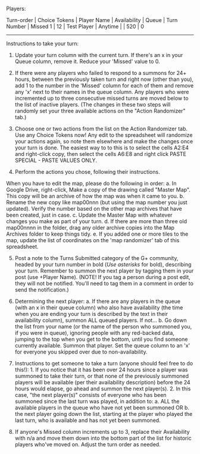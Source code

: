 Players:

Turn-order | Choice Tokens | Player Name | Availability | Queue | Turn Number | Missed
1 | 12 | Test Player | Anytime |  | 520 | 0

---------

Instructions to take your turn:

1. Update your turn column with the current turn. If there's an x in your Queue column, remove it. Reduce your 'Missed' value to 0.

2. If there were any players who failed to respond to a summons for 24+ hours, between the previously taken turn and right now (other than you), add 1 to the number in the 'Missed' column for each of them and remove any 'x' next to their names in the queue column. Any players who were incremented up to three consecutive missed turns are moved below to the list of inactive players. (The changes in these two steps will randomly set your three available actions on the "Action Randomizer" tab.)

3. Choose one or two actions from the list on the Action Randomizer tab. Use any Choice Tokens now! Any edit to the spreadsheet will randomize your actions again, so note them elsewhere and make the changes once your turn is done. The easiest way to to this is to select the cells A2:E4 and right-click copy, then select the cells A6:E8 and right click PASTE SPECIAL - PASTE VALUES ONLY.

4. Perform the actions you chose, following their instructions.

When you have to edit the map, please do the following in order:
        a. In Google Drive, right-click, Make a copy of the drawing called "Master Map". This copy will be an archive of how the map was when it came to you.
        b. Rename the new copy like map00nnn (but using the map number you just updated). Verify the number based on the other map archives that have been created, just in case.
        c. Update the Master Map with whatever changes you make as part of your turn.
        d. If there are more than three old map00nnnn in the folder, drag any older archive copies into the Map Archives folder to keep things tidy.
        e. If you added one or more tiles to the map, update the list of coordinates on the 'map randomizer' tab of this spreadsheet.

5. Post a note to the Turns Submitted category of the G+ community, headed by your turn number in bold (*Use asterisks* for bold), describing your turn. Remember to summon the next player by tagging them in your post (use +Player Name). (NOTE! If you tag a person during a post edit, they will not be notified. You'll need to tag them in a comment in order to send the notification.)

6. Determining the next player:
        a. If there are any players in the queue (with an x in their queue column) who also have availability (the time when you are ending your turn is described by the text in their availability column), summon ALL queued players. If not...
        b. Go down the list from your name (or the name of the person who summoned you, if you were in queue), ignoring people with any red-backed data, jumping to the top when you get to the bottom, until you find someone currently available. Summon that player. Set the queue column to an 'x' for everyone you skipped over due to non-availability.

7. Instructions to get someone to take a turn (anyone should feel free to do this!):
        1. If you notice that it has been over 24 hours since a player was summoned to take their turn, or that none of the previously summoned players will be available (per their availability description) before the 24 hours would elapse, go ahead and summon the next player(s).
        2. In this case, "the next player(s)" consists of everyone who has been summoned since the last turn was played, in addition to:
                a. ALL the available players in the queue who have not yet been summoned OR
                b. the next player going down the list, starting at the player who played the last turn, who is available and has not yet been summoned.

8. If anyone's Missed column increments up to 3, replace their Availability with n/a and move them down into the bottom part of the list for historic players who've moved on. Adjust the turn order as needed.
